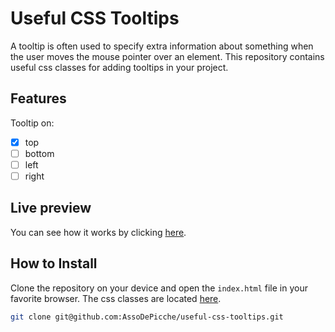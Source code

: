 # Useful CSS Tooltips

A tooltip is often used to specify extra information about something when the user moves the mouse pointer over an element. This repository contains useful css classes for adding tooltips in your project.

## Features

Tooltip on:

- [x] top
- [ ] bottom
- [ ] left
- [ ] right

## Live preview

You can see how it works by clicking [here](https://useful-css-tooltips.netlify.app/).

## How to Install

Clone the repository on your device and open the `index.html` file in your favorite browser. The css classes are located [here](src/style/style.css).

```bash
git clone git@github.com:AssoDePicche/useful-css-tooltips.git
```
